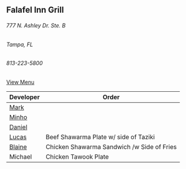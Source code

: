 ## Falafel Inn Grill
###### 777 N. Ashley Dr. Ste. B
###### Tampa, FL
###### 813-223-5800


[View Menu](https://www.falafelinngrill.com/our-menu/)


Developer     | Order
--------------|---------------------
[Mark](http://github.com/mark-smithtb)              | 
[Minho](https://github.com/minhochoi)               | 
[Daniel](https://github.come/dtartaglia)            | 
[Lucas](https://github.com/lucasclaude)             | Beef Shawarma Plate w/ side of Taziki
[Blaine](https://github.com/)                       | Chicken Shawarma Sandwich /w Side of Fries
Michael                                             | Chicken Tawook Plate
